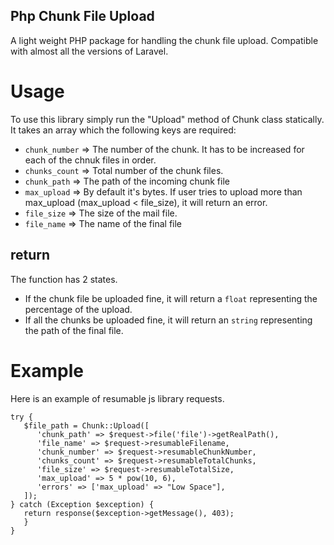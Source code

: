 ## Php Chunk File Upload

A light weight PHP package for handling the chunk file upload. Compatible with almost all the versions of Laravel.

# Usage

To use this library simply run the "Upload" method of Chunk class statically. It takes an array which the following keys are required:

+ `chunk_number` => The number of the chunk. It has to be increased for each of the chnuk files in order.
+ `chunks_count` => Total number of the chunk files.
+ `chunk_path` => The path of the incoming chunk file
+ `max_upload` => By default it's bytes. If user tries to upload more than max_upload (max_upload < file_size), it will return an error.
+ `file_size` => The size of the mail file.
+ `file_name` => The name of the final file

## return

The function has 2 states.

+ If the chunk file be uploaded fine, it will return a `float` representing the percentage of the upload.
+ If all the chunks be uploaded fine, it will return an `string` representing the path of the final file.

# Example

Here is an example of resumable js library requests.

```
try {
   $file_path = Chunk::Upload([
      'chunk_path' => $request->file('file')->getRealPath(),
      'file_name' => $request->resumableFilename,
      'chunk_number' => $request->resumableChunkNumber,
      'chunks_count' => $request->resumableTotalChunks,
      'file_size' => $request->resumableTotalSize,
      'max_upload' => 5 * pow(10, 6),
      'errors' => ['max_upload' => "Low Space"],
   ]);
} catch (Exception $exception) {
   return response($exception->getMessage(), 403);
   }
}
```
